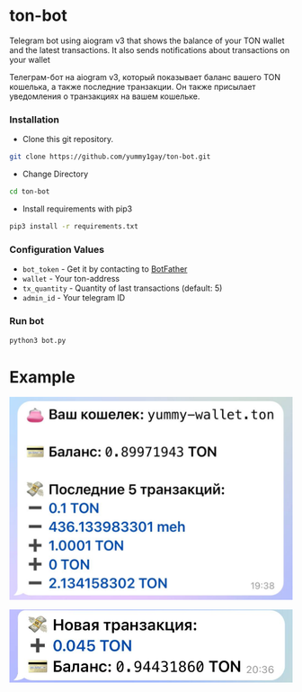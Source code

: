 # ton-bot
Telegram bot using aiogram v3 that shows the balance of your TON wallet and the latest transactions. It also sends notifications about transactions on your wallet

Телеграм-бот на aiogram v3, который показывает баланс вашего TON кошелька, а также последние транзакции. Он также присылает уведомления о транзакциях на вашем кошельке.

### Installation
- Clone this git repository.
```sh 
git clone https://github.com/yummy1gay/ton-bot.git
```
- Change Directory
```sh 
cd ton-bot
```
- Install requirements with pip3
```sh 
pip3 install -r requirements.txt
```

### Configuration Values
- `bot_token` - Get it by contacting to [BotFather](https://t.me/botfather)
- `wallet` - Your ton-address
- `tx_quantity` - Quantity of last transactions (default: 5)
- `admin_id` - Your telegram ID

### Run bot
```sh 
python3 bot.py
```

# Example
<p align="center">
<img src="https://github.com/yummy1gay/ton-bot/blob/main/images/1.jpg">
</p>

<p align="center">
<img src="https://github.com/yummy1gay/ton-bot/blob/main/images/2.jpg">
</p>

